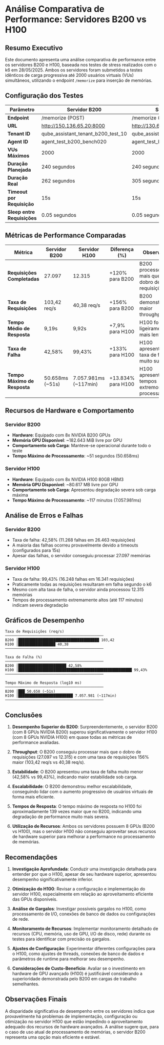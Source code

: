 # Análise Comparativa de Performance: Servidores B200 vs H100

## Resumo Executivo

Este documento apresenta uma análise comparativa de performance entre os servidores B200 e H100, baseada nos testes de stress realizados com o k6 em 28/05/2025. Ambos os servidores foram submetidos a testes idênticos de carga progressiva até 2000 usuários virtuais (VUs) simultâneos, utilizando o endpoint `/memorize` para inserção de memórias.

## Configuração dos Testes

| Parâmetro | Servidor B200 | Servidor H100 |
|-----------|--------------|--------------|
| **Endpoint** | /memorize (POST) | /memorize (POST) |
| **URL** | http://150.136.65.20:8000 | http://130.61.226.26:8000 |
| **Tenant ID** | qube_assistant_tenant_b200_test_10 | qube_assistant_tenant_h100_test_3 |
| **Agent ID** | agent_test_b200_bench020 | agent_test_h100_bench020 |
| **VUs Máximos** | 2000 | 2000 |
| **Duração Planejada** | 240 segundos | 240 segundos |
| **Duração Real** | 262 segundos | 305 segundos |
| **Timeout por Requisição** | 15s | 15s |
| **Sleep entre Requisições** | 0.05 segundos | 0.05 segundos |

## Métricas de Performance Comparadas

| Métrica | Servidor B200 | Servidor H100 | Diferença (%) | Observação |
|---------|---------------|--------------|---------------|------------|
| **Requisições Completadas** | 27.097 | 12.315 | +120% para B200 | B200 processou mais que o dobro de requisições |
| **Taxa de Requisições** | 103,42 req/s | 40,38 req/s | +156% para B200 | B200 demonstrou maior throughput |
| **Tempo Médio de Resposta** | 9,19s | 9,92s | +7,9% para H100 | H100 foi ligeiramente mais lento |
| **Taxa de Falha** | 42,58% | 99,43% | +133% para H100 | H100 apresentou taxa de falha muito superior |
| **Tempo Máximo de Resposta** | 50.658ms (~51s) | 7.057.981ms (~117min) | +13.834% para H100 | H100 apresentou tempos extremos de processamento |

## Recursos de Hardware e Comportamento

### Servidor B200
- **Hardware**: Equipado com 8x NVIDIA B200 GPUs
- **Memória GPU Disponível**: ~182.643 MiB livre por GPU
- **Comportamento sob Carga**: Manteve-se operacional durante todo o teste
- **Tempo Máximo de Processamento**: ~51 segundos (50.658ms)

### Servidor H100
- **Hardware**: Equipado com 8x NVIDIA H100 80GB HBM3
- **Memória GPU Disponível**: ~80.617 MB livre por GPU
- **Comportamento sob Carga**: Apresentou degradação severa sob carga máxima
- **Tempo Máximo de Processamento**: ~117 minutos (7.057.981ms)

## Análise de Erros e Falhas

### Servidor B200
- Taxa de falha: 42,58% (11.268 falhas em 26.463 requisições)
- A maioria das falhas ocorreu provavelmente devido a timeouts (configurados para 15s)
- Apesar das falhas, o servidor conseguiu processar 27.097 memórias

### Servidor H100
- Taxa de falha: 99,43% (16.248 falhas em 16.341 requisições)
- Praticamente todas as requisições resultaram em falha segundo o k6
- Mesmo com alta taxa de falha, o servidor ainda processou 12.315 memórias
- Tempos de processamento extremamente altos (até 117 minutos) indicam severa degradação

## Gráficos de Desempenho

```
Taxa de Requisições (req/s)
─────────────────────────────────────────────
B200 │█████████████████████████████████████ 103,42
H100 │█████████████████ 40,38
─────────────────────────────────────────────

Taxa de Falha (%)
─────────────────────────────────────────────
B200 │██████████████████████ 42,58%
H100 │████████████████████████████████████████████████████ 99,43%
─────────────────────────────────────────────

Tempo Máximo de Resposta (log10 ms)
─────────────────────────────────────────────
B200 │███ 50.658 (~51s)
H100 │█████████████████████████ 7.057.981 (~117min)
─────────────────────────────────────────────
```

## Conclusões

1. **Desempenho Superior do B200**: Surpreendentemente, o servidor B200 (com 8 GPUs NVIDIA B200) superou significativamente o servidor H100 (com 8 GPUs NVIDIA H100) em quase todas as métricas de performance avaliadas.

2. **Throughput**: O B200 conseguiu processar mais que o dobro de requisições (27.097 vs 12.315) e com uma taxa de requisições 156% maior (103,42 req/s vs 40,38 req/s).

3. **Estabilidade**: O B200 apresentou uma taxa de falha muito menor (42,58% vs 99,43%), indicando maior estabilidade sob carga.

4. **Escalabilidade**: O B200 demonstrou melhor escalabilidade, conseguindo lidar com o aumento progressivo de usuários virtuais de forma mais eficiente.

5. **Tempos de Resposta**: O tempo máximo de resposta no H100 foi aproximadamente 139 vezes maior que no B200, indicando uma degradação de performance muito mais severa.

6. **Utilização de Recursos**: Ambos os servidores possuem 8 GPUs (B200 vs H100), mas o servidor H100 não conseguiu aproveitar seus recursos de hardware superior para melhorar a performance no processamento de memórias.

## Recomendações

1. **Investigação Aprofundada**: Conduzir uma investigação detalhada para entender por que o H100, apesar de seu hardware superior, apresentou desempenho significativamente inferior.

2. **Otimização do H100**: Revisar a configuração e implementação do servidor H100, especialmente em relação ao aproveitamento eficiente das GPUs disponíveis.

3. **Análise de Gargalos**: Investigar possíveis gargalos no H100, como processamento de I/O, conexões de banco de dados ou configurações de rede.

4. **Monitoramento de Recursos**: Implementar monitoramento detalhado de recursos (CPU, memória, uso de GPU, I/O de disco, rede) durante os testes para identificar com precisão os gargalos.

5. **Ajustes de Configuração**: Experimentar diferentes configurações para o H100, como ajustes de threads, conexões de banco de dados e parâmetros de runtime para melhorar seu desempenho.

6. **Considerações de Custo-Benefício**: Avaliar se o investimento em hardware de GPU avançado (H100) é justificável considerando a superioridade demonstrada pelo B200 em cargas de trabalho semelhantes.

## Observações Finais

A disparidade significativa de desempenho entre os servidores indica que provavelmente há problemas de implementação, configuração ou otimização no servidor H100 que estão impedindo o aproveitamento adequado dos recursos de hardware avançados. A análise sugere que, para o caso de uso atual de processamento de memórias, o servidor B200 representa uma opção mais eficiente e estável.